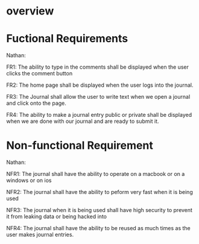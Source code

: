 # overview

# Fuctional Requirements
Nathan: 

FR1: The ability to type in the comments shall be displayed when the user clicks the comment button

FR2: The home page shall be displayed when the user logs into the journal.

FR3: The Journal shall allow the user to write text when we open a journal and click onto the page.

FR4: The ability to make a journal entry public or private shall be displayed when we are done with our journal and are ready to submit it.


# Non-functional Requirement
Nathan: 

NFR1: The journal shall have the ability to operate on a macbook or on a windows or on ios

NFR2: The journal shall have the ability to peform very fast when it is being used

NFR3: The journal when it is being used shall have high security to prevent it from leaking data or being hacked into

NFR4: The journal shall have the ability to be reused as much times as the user makes journal entries.

